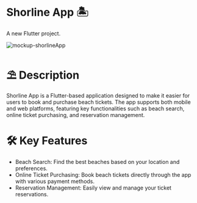 # Shorline App 🏝️

A new Flutter project.

![mockup-shorlineApp](https://github.com/user-attachments/assets/bb13ac40-0456-4216-8747-1dc718675636)

# ⛱️ Description
Shorline App is a Flutter-based application designed to make it easier for users to book and purchase beach tickets. The app supports both mobile and web platforms, featuring key functionalities such as beach search, online ticket purchasing, and reservation management.

# 🛠️ Key Features
 - Beach Search: Find the best beaches based on your location and preferences.
 - Online Ticket Purchasing: Book beach tickets directly through the app with various payment methods.
 - Reservation Management: Easily view and manage your ticket reservations.

